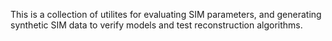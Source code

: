 This is a collection of utilites for evaluating SIM parameters, and generating synthetic SIM data to verify models and test reconstruction algorithms.
